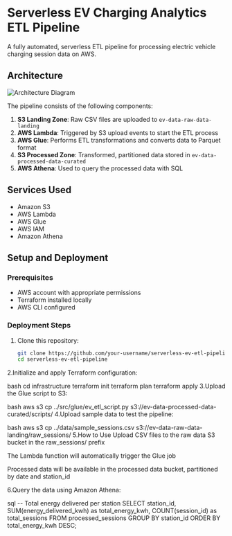 # Serverless EV Charging Analytics ETL Pipeline

A fully automated, serverless ETL pipeline for processing electric vehicle charging session data on AWS.

## Architecture

![Architecture Diagram](docs/architecture.png)

The pipeline consists of the following components:

1. **S3 Landing Zone**: Raw CSV files are uploaded to `ev-data-raw-data-landing`
2. **AWS Lambda**: Triggered by S3 upload events to start the ETL process
3. **AWS Glue**: Performs ETL transformations and converts data to Parquet format
4. **S3 Processed Zone**: Transformed, partitioned data stored in `ev-data-processed-data-curated`
5. **AWS Athena**: Used to query the processed data with SQL

## Services Used

- Amazon S3
- AWS Lambda
- AWS Glue
- AWS IAM
- Amazon Athena

## Setup and Deployment

### Prerequisites

- AWS account with appropriate permissions
- Terraform installed locally
- AWS CLI configured

### Deployment Steps

1. Clone this repository:
   ```bash
   git clone https://github.com/your-username/serverless-ev-etl-pipeline.git
   cd serverless-ev-etl-pipeline
2.Initialize and apply Terraform configuration:

bash
cd infrastructure
terraform init
terraform plan
terraform apply
3.Upload the Glue script to S3:

bash
aws s3 cp ../src/glue/ev_etl_script.py s3://ev-data-processed-data-curated/scripts/
4.Upload sample data to test the pipeline:

bash
aws s3 cp ../data/sample_sessions.csv s3://ev-data-raw-data-landing/raw_sessions/
5.How to Use
Upload CSV files to the raw data S3 bucket in the raw_sessions/ prefix

The Lambda function will automatically trigger the Glue job

Processed data will be available in the processed data bucket, partitioned by date and station_id

6.Query the data using Amazon Athena:

sql
-- Total energy delivered per station
SELECT station_id, 
       SUM(energy_delivered_kwh) as total_energy_kwh,
       COUNT(session_id) as total_sessions
FROM processed_sessions
GROUP BY station_id
ORDER BY total_energy_kwh DESC;
